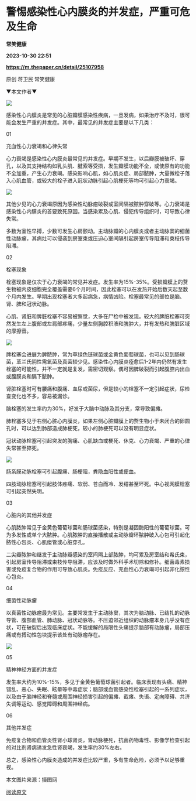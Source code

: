 # 警惕感染性心内膜炎的并发症，严重可危及生命
**常笑健康**

**2023-10-30 22:51**

**https://m.thepaper.cn/detail/25107958**

原创 蒋卫民 常笑健康

▼本文作者▼

![](https://imagepphcloud.thepaper.cn/pph/image/276/136/540.jpg)

感染性心内膜炎是常见的心脏瓣膜感染性疾病，一旦发病，如果治疗不及时，很可能会发生严重的并发症。其中，最常见的并发症主要是以下几类：

01

充血性心力衰竭和心律失常

心力衰竭是感染性心内膜炎最常见的并发症。早期不发生，以后瓣膜被破坏、穿孔，以及其支持结构如乳头肌、腱索等受损，发生瓣膜功能不全，或使原有的功能不全加重，产生心力衰竭。感染影响心肌，如心肌炎症、局部脓肿，大量微栓子落入心肌血管，或较大的栓子进入冠状动脉引起心肌梗死等均可引起心力衰竭。

![](https://imagepphcloud.thepaper.cn/pph/image/276/136/541.jpg)

其他少见的心力衰竭原因为感染性动脉瘤破裂或室间隔被脓肿穿破等。心力衰竭是感染性心内膜炎的首要致死原因。当感染累及心肌、侵犯传导组织时，可导致心律失常。

多数为室性早搏，少数可发生心房颤动。主动脉瓣的心内膜炎或者主动脉窦的细菌性动脉瘤，其病灶可以侵袭到房室束或压迫心室间隔引起房室传导阻滞和束枝传导阻滞。

02

栓塞现象

栓塞现象是仅次于心力衰竭的常见并发症。发生率为15%-35%。受损瓣膜上的赘生物被内皮细胞完全覆盖需要6个月时间，因此栓塞可以在发热开始后数天起至数个月内发生。早期出现栓塞者大多起病急，病情凶险。栓塞最常见的部位是脑、肾、脾和冠状动脉。

心肌、肾脏和脾脏栓塞不容易被察觉，大多在尸检中被发现。较大的脾脏栓塞可突然发生左上腹部或左肩部疼痛，少量左侧胸腔积液和脾肿大，并有发热和脾脏区域的摩擦音。

![](https://imagepphcloud.thepaper.cn/pph/image/276/136/543.jpg)

脾栓塞会进展为脾脓肿，常为草绿色链球菌或金黄色葡萄球菌，也可以见到肠球菌，革兰氏阴性需氧菌及真菌较少见。感染性心内膜炎痊愈后1-2年内仍然有发生栓塞的可能性，并不一定就是复发，需密切观察。偶可因脾破裂而引起腹腔内出血或腹膜炎和膈下脓肿。

肾脏栓塞时可有腰痛和腹痛、血尿或菌尿，但是较小的栓塞不一定引起症状，尿检查变化也不多，容易被漏诊。

脑栓塞的发生率约为30%，好发于大脑中动脉及其分支，常导致偏瘫。

肺栓塞多见于右侧心脏心内膜炎，如果左侧心脏瓣膜上的赘生物小于未闭合的卵圆孔时，可以达到肺部造成肺梗死，较小的肺梗死可以没有明显症状。

冠状动脉栓塞可引起突发的胸痛、心肌缺血或梗死、休克、心力衰竭、严重的心律失常甚至猝死。

![](https://imagepphcloud.thepaper.cn/pph/image/276/136/546.jpg)

肠系膜动脉栓塞可引起腹痛、肠梗阻，粪隐血阳性或便血。

四肢动脉栓塞可引起肢体疼痛、软弱、苍白而冷、发绀甚至坏死。中心视网膜栓塞可引起突然失明。

03

心脏内的其他并发症

心肌脓肿常见于金黄色葡萄球菌和肠球菌感染，特别是凝固酶阳性的葡萄球菌。可为多发性或单个大脓肿。心肌脓肿的直接播散或主动脉瓣环脓肿破入心包可引起化脓性心包炎、心肌瘘管或心脏穿孔。

二尖瓣脓肿和继发于主动脉瓣感染的室间隔上部脓肿，均可累及房室结和希氏束，引起房室传导阻滞或束枝传导阻滞，应该及时做外科手术切除和修补。细菌毒素损害或免疫复合物的作用可导致心肌炎。免疫反应、充血性心力衰竭可引起非化脓性心包炎。

04

细菌性动脉瘤

以真菌性动脉瘤最为常见。主要常发生于主动脉窦，其次为脑动脉、已结扎的动脉导管、腹部血管、肺动脉、冠状动脉等。不压迫邻近组织的动脉瘤本身几乎没有症状，可在破裂后出现临床症状。不能缓解的局限性头痛提示脑部有动脉瘤，局部压痛或有搏动性包块提示该处有动脉瘤存在。

![](https://imagepphcloud.thepaper.cn/pph/image/276/136/547.jpg)

05

精神神经方面的并发症

发生率大约为10%-15%，多见于金黄色葡萄球菌引起者。临床表现有头痛、精神错乱、恶心、失眠、眩晕等中毒症状；脑部或血管感染性栓塞引起的一系列症状，以及由于脑神经和脊髓或周围神经损害引起的偏瘫、截瘫、失语、定向障碍、共济失调等运动、感觉障碍和周围神经病。

06

其他并发症

免疫复合物和血管炎性肾小球肾炎，肾动脉梗死，抗菌药物毒性、影像学检查引起的对比剂肾病诱发急性肾衰竭，发生率约30%左右。

总之，感染性心内膜炎造成的并发症比较严重，多有生命危险，必须予以足够重视。

本文图片来源：摄图网

[阅读原文](http://mp.weixin.qq.com/s?__biz=MzAwMzU2NzA2Ng==&mid=2685572046&idx=2&sn=e34152a18e43d2820f5990dae512c2e5)